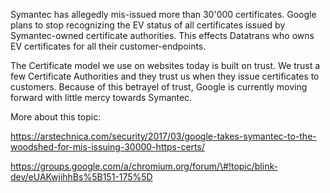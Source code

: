 Symantec has allegedly mis-issued more than 30'000 certificates. Google plans to stop recognizing the EV status of all certificates issued by Symantec-owned certificate authorities. This effects Datatrans who owns EV certificates for all their customer-endpoints.

The Certificate model we use on websites today is built on trust. We trust a few Certificate Authorities and they trust us when they issue certificates to customers. Because of this betrayel of trust, Google is currently moving forward with little mercy towards Symantec. 

More about this topic:

https://arstechnica.com/security/2017/03/google-takes-symantec-to-the-woodshed-for-mis-issuing-30000-https-certs/

https://groups.google.com/a/chromium.org/forum/\#!topic/blink-dev/eUAKwjihhBs%5B151-175%5D



